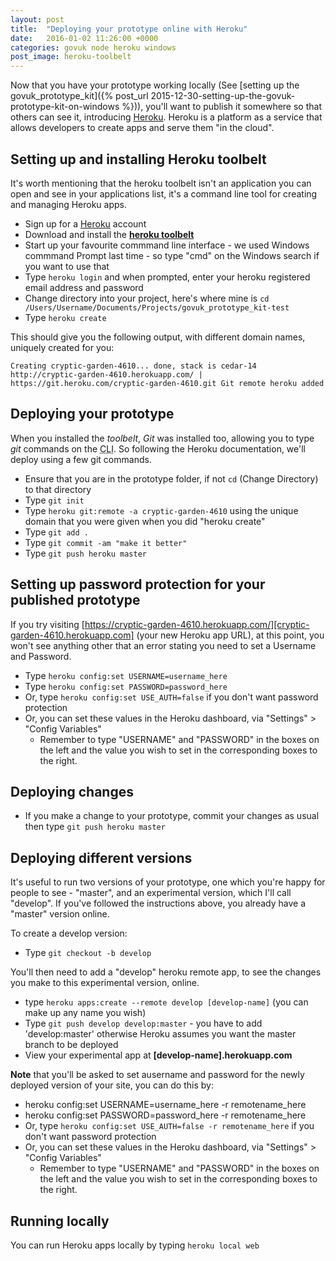 ```yaml
---
layout: post
title:  "Deploying your prototype online with Heroku"
date:   2016-01-02 11:26:00 +0000
categories: govuk node heroku windows
post_image: heroku-toolbelt
---
```

Now that you have your prototype working locally (See [setting up the govuk_prototype_kit]({% post_url 2015-12-30-setting-up-the-govuk-prototype-kit-on-windows %})), you'll want to publish it somewhere so that others can see it, introducing [Heroku][heroku]. Heroku is a platform as a service that allows developers to create apps and serve them "in the cloud".

Setting up and installing Heroku toolbelt
-----------------------------------------
It's worth mentioning that the heroku toolbelt isn't an application you can open and see in your applications list, it's a command line tool for creating and managing Heroku apps.

* Sign up for a [Heroku][heroku] account
* Download and install the **[heroku toolbelt][heroku-toolbelt]**
* Start up your favourite commmand line interface - we used Windows commmand Prompt last time - so type "cmd" on the Windows search if you want to use that
* Type `heroku login` and when prompted, enter your heroku registered email address and password
* Change directory into your project, here's where mine is `cd /Users/Username/Documents/Projects/govuk_prototype_kit-test`
* Type `heroku create`

This should give you the following output, with different domain names, uniquely created for you:

`Creating cryptic-garden-4610... done, stack is cedar-14
http://cryptic-garden-4610.herokuapp.com/ | https://git.heroku.com/cryptic-garden-4610.git
Git remote heroku added`

Deploying your prototype
------------------------
When you installed the *toolbelt*, *Git* was installed too, allowing you to type *git* commands on the <acronym title="Command Line Interface">CLI</acronym>. So following the Heroku documentation, we'll deploy using a few git commands.

* Ensure that you are in the prototype folder, if not `cd` (Change Directory) to that directory
* Type `git init`
* Type `heroku git:remote -a cryptic-garden-4610` using the unique domain that you were given when you did "heroku create"
* Type `git add .`
* Type `git commit -am "make it better"`
* Type `git push heroku master`

Setting up password protection for your published prototype
-----------------------------------------------------------
If you try visiting [https://cryptic-garden-4610.herokuapp.com/][cryptic-garden-4610.herokuapp.com] (your new Heroku app URL), at this point, you won't see anything other that an error stating you need to set a Username and Password.

* Type `heroku config:set USERNAME=username_here`
* Type `heroku config:set PASSWORD=password_here`
* Or, type `heroku config:set USE_AUTH=false` if you don't want password protection
* Or, you can set these values in the Heroku dashboard, via "Settings" > "Config Variables"
  * Remember to type "USERNAME" and "PASSWORD" in the boxes on the left and the value you wish to set in the corresponding boxes to the right.

Deploying changes
-----------------
* If you make a change to your prototype, commit your changes as usual then type `git push heroku master`

Deploying different versions
----------------------------
It's useful to run two versions of your prototype, one which you're happy for people to see - "master", and an experimental version, which I'll call "develop". If you've followed the instructions above, you already have a "master" version online.

To create a develop version:

* Type `git checkout -b develop`

You'll then need to add a "develop" heroku remote app, to see the changes you make to this experimental version, online.

* type `heroku apps:create --remote develop [develop-name]` (you can make up any name you wish)
* Type `git push develop develop:master` - you have to add 'develop:master' otherwise Heroku assumes you want the master branch to be deployed
* View your experimental app at **[develop-name].herokuapp.com**

**Note** that you'll be asked to set ausername and password for the newly deployed version of your site, you can do this by:

* heroku config:set USERNAME=username_here -r remotename_here
* heroku config:set PASSWORD=password_here -r remotename_here
* Or, type `heroku config:set USE_AUTH=false -r remotename_here` if you don't want password protection
* Or, you can set these values in the Heroku dashboard, via "Settings" > "Config Variables"
  * Remember to type "USERNAME" and "PASSWORD" in the boxes on the left and the value you wish to set in the corresponding boxes to the right.

Running locally
---------------
You can run Heroku apps locally by typing `heroku local web`

[heroku]: https://www.heroku.com/
[heroku-toolbelt]: https://toolbelt.heroku.com/
[cryptic-garden-4610.herokuapp.com]: https://cryptic-garden-4610.herokuapp.com/
